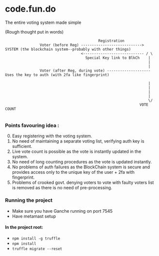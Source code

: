 # code.fun.do


The entire voting system made simple


(Rough thought put in words)


```
                                           Registration
                Voter (before Reg) ----------------------------> SYSTEM (the blockchain system--probably with other things)
                                   <---------------------------- / \
                                     Special Key link to BlkCh    |
                                                                  |
                                                                  |
                Voter (after Reg, during vote) -------------------- Uses the key to auth (with 2fa like fingerprint)

                                                                  |                     
                                                                  |
                                                                  |
                                                                  |
                                                                  \/
                                                              VOTE COUNT
                                                              
```

### Points favouring idea :

0. Easy registering with the voting system.
1. No need of maintaining a separate voting list, verifying auth key is sufficient.
2. Live vote count is possible as the vote is instantly updated in the system.
3. No need of long counting procedures as the vote is updated instantly.
4. No problems of auth failures as the BlockChain system is secure and provides access only to the unique key of the user + 2fa with fingerprint.
5. Problems of crooked govt. denying voters to vote with faulty voters list is removed as there is no need of pre-processing.

### Running the project

- Make sure you have Ganche running on port 7545
- Have metamast setup


#### In the project root:

- ```npm install -g truffle ```
- ```npm install ```
- ```truffle migrate --reset```
